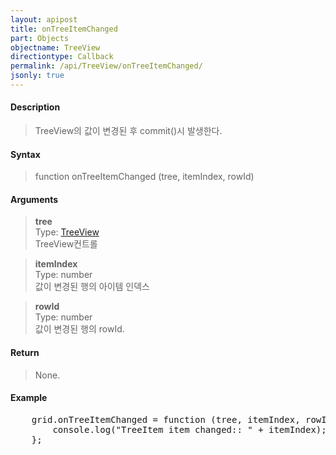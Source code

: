 ```yaml
---
layout: apipost
title: onTreeItemChanged
part: Objects
objectname: TreeView
directiontype: Callback
permalink: /api/TreeView/onTreeItemChanged/
jsonly: true
---
```



#### Description

> TreeView의 값이 변경된 후 commit()시 발생한다.

#### Syntax

> function onTreeItemChanged (tree, itemIndex, rowId)

#### Arguments

> **tree**  
> Type: [TreeView](/api/TreeView/)  
> TreeView컨트롤  

> **itemIndex**  
> Type: number  
> 값이 변경된 행의 아이템 인덱스  

> **rowId**  
> Type: number  
> 값이 변경된 행의 rowId.  

#### Return

> None.

#### Example

<pre class="prettyprint">
    grid.onTreeItemChanged = function (tree, itemIndex, rowId) {
        console.log("TreeItem item changed:: " + itemIndex);	
    };
</pre>

